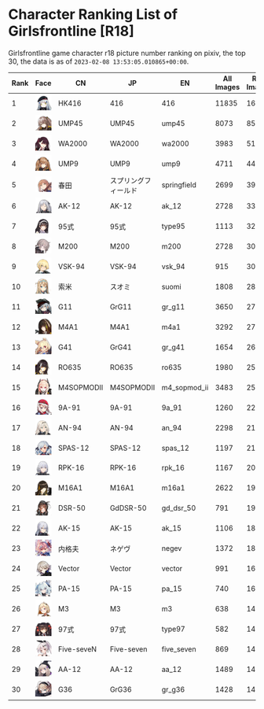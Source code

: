 # Character Ranking List of Girlsfrontline [R18]

Girlsfrontline game character r18 picture number ranking on pixiv, the top 30, the data is as of `2023-02-08 13:53:05.010865+00:00`.

|   Rank | Face                                            | CN         | JP         | EN           |   All Images |   R18 Images |
|--------|-------------------------------------------------|------------|------------|--------------|--------------|--------------|
|      1 | ![416](./images/logo_416.png)                   | HK416      | 416        | 416          |        11835 |         1635 |
|      2 | ![ump45](./images/logo_ump45.png)               | UMP45      | UMP45      | ump45        |         8073 |          858 |
|      3 | ![wa2000](./images/logo_wa2000.png)             | WA2000     | WA2000     | wa2000       |         3983 |          515 |
|      4 | ![ump9](./images/logo_ump9.png)                 | UMP9       | UMP9       | ump9         |         4711 |          448 |
|      5 | ![springfield](./images/logo_springfield.png)   | 春田         | スプリングフィールド | springfield  |         2699 |          399 |
|      6 | ![ak_12](./images/logo_ak_12.png)               | AK-12      | AK-12      | ak_12        |         2728 |          335 |
|      7 | ![type95](./images/logo_type95.png)             | 95式        | 95式        | type95       |         1113 |          326 |
|      8 | ![m200](./images/logo_m200.png)                 | M200       | M200       | m200         |         2728 |          308 |
|      9 | ![vsk_94](./images/logo_vsk_94.png)             | VSK-94     | VSK-94     | vsk_94       |          915 |          303 |
|     10 | ![suomi](./images/logo_suomi.png)               | 索米         | スオミ        | suomi        |         1808 |          280 |
|     11 | ![gr_g11](./images/logo_gr_g11.png)             | G11        | GrG11      | gr_g11       |         3650 |          272 |
|     12 | ![m4a1](./images/logo_m4a1.png)                 | M4A1       | M4A1       | m4a1         |         3292 |          271 |
|     13 | ![gr_g41](./images/logo_gr_g41.png)             | G41        | GrG41      | gr_g41       |         1654 |          260 |
|     14 | ![ro635](./images/logo_ro635.png)               | RO635      | RO635      | ro635        |         1980 |          258 |
|     15 | ![m4_sopmod_ii](./images/logo_m4_sopmod_ii.png) | M4SOPMODII | M4SOPMODII | m4_sopmod_ii |         3483 |          254 |
|     16 | ![9a_91](./images/logo_9a_91.png)               | 9A-91      | 9A-91      | 9a_91        |         1260 |          224 |
|     17 | ![an_94](./images/logo_an_94.png)               | AN-94      | AN-94      | an_94        |         2298 |          214 |
|     18 | ![spas_12](./images/logo_spas_12.png)           | SPAS-12    | SPAS-12    | spas_12      |         1197 |          214 |
|     19 | ![rpk_16](./images/logo_rpk_16.png)             | RPK-16     | RPK-16     | rpk_16       |         1167 |          200 |
|     20 | ![m16a1](./images/logo_m16a1.png)               | M16A1      | M16A1      | m16a1        |         2622 |          198 |
|     21 | ![gd_dsr_50](./images/logo_gd_dsr_50.png)       | DSR-50     | GdDSR-50   | gd_dsr_50    |          791 |          195 |
|     22 | ![ak_15](./images/logo_ak_15.png)               | AK-15      | AK-15      | ak_15        |         1106 |          186 |
|     23 | ![negev](./images/logo_negev.png)               | 内格夫        | ネゲヴ        | negev        |         1372 |          183 |
|     24 | ![vector](./images/logo_vector.png)             | Vector     | Vector     | vector       |          991 |          166 |
|     25 | ![pa_15](./images/logo_pa_15.png)               | PA-15      | PA-15      | pa_15        |          740 |          161 |
|     26 | ![m3](./images/logo_m3.png)                     | M3         | M3         | m3           |          638 |          149 |
|     27 | ![type97](./images/logo_type97.png)             | 97式        | 97式        | type97       |          582 |          145 |
|     28 | ![five_seven](./images/logo_five_seven.png)     | Five-seveN | Five-seven | five_seven   |          869 |          144 |
|     29 | ![aa_12](./images/logo_aa_12.png)               | AA-12      | AA-12      | aa_12        |         1489 |          143 |
|     30 | ![gr_g36](./images/logo_gr_g36.png)             | G36        | GrG36      | gr_g36       |         1428 |          143 |
